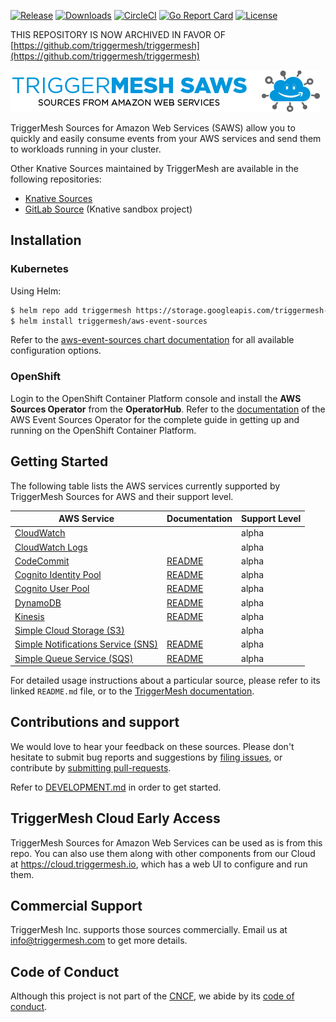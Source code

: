 [![Release](https://img.shields.io/github/v/release/triggermesh/aws-event-sources?label=release)](https://github.com/triggermesh/aws-event-sources/releases) [![Downloads](https://img.shields.io/github/downloads/triggermesh/aws-event-sources/total?label=downloads)](https://github.com/triggermesh/aws-event-sources/releases) [![CircleCI](https://circleci.com/gh/triggermesh/aws-event-sources/tree/master.svg?style=shield)](https://circleci.com/gh/triggermesh/aws-event-sources/tree/master) [![Go Report Card](https://goreportcard.com/badge/github.com/triggermesh/aws-event-sources)](https://goreportcard.com/report/github.com/triggermesh/aws-event-sources) [![License](https://img.shields.io/github/license/triggermesh/aws-event-sources?label=license)](LICENSE)

THIS REPOSITORY IS NOW ARCHIVED IN FAVOR OF [https://github.com/triggermesh/triggermesh](https://github.com/triggermesh/triggermesh)

![Sources for Amazon Web Services](./images/saws.png "Sources for Amazon Web Services")

TriggerMesh Sources for Amazon Web Services (SAWS) allow you to quickly and easily consume events from your AWS services
and send them to workloads running in your cluster.

Other Knative Sources maintained by TriggerMesh are available in the following repositories:

- [Knative Sources][knsrc]
- [GitLab Source][knsrc-gitlab] (Knative sandbox project)

## Installation

### Kubernetes

Using Helm:

```bash
$ helm repo add triggermesh https://storage.googleapis.com/triggermesh-charts
$ helm install triggermesh/aws-event-sources
```

Refer to the [aws-event-sources chart documentation](chart/README.md) for all available configuration options.

### OpenShift

Login to the OpenShift Container Platform console and install the **AWS Sources Operator** from the **OperatorHub**.
Refer to the [documentation][operator] of the AWS Event Sources Operator for the complete guide in getting up and
running on the OpenShift Container Platform.

## Getting Started

The following table lists the AWS services currently supported by TriggerMesh Sources for AWS and their support level.

| AWS Service                                                       | Documentation                                    | Support Level |
|-------------------------------------------------------------------|--------------------------------------------------|---------------|
| [CloudWatch](https://aws.amazon.com/cloudwatch/)                  |                                                  | alpha         |
| [CloudWatch Logs](https://aws.amazon.com/cloudwatch/)             |                                                  | alpha         |
| [CodeCommit](https://aws.amazon.com/codecommit/)                  | [README](cmd/awscodecommitsource/README.md)      | alpha         |
| [Cognito Identity Pool](https://aws.amazon.com/cognito/)          | [README](cmd/awscognitoidentitysource/README.md) | alpha         |
| [Cognito User Pool](https://aws.amazon.com/cognito/)              | [README](cmd/awscognitouserpoolsource/README.md) | alpha         |
| [DynamoDB](https://aws.amazon.com/dynamodb/)                      | [README](cmd/awsdynamodbsource/README.md)        | alpha         |
| [Kinesis](https://aws.amazon.com/kinesis/)                        | [README](cmd/awskinesissource/README.md)         | alpha         |
| [Simple Cloud Storage (S3)](https://aws.amazon.com/s3/)           |                                                  | alpha         |
| [Simple Notifications Service (SNS)](https://aws.amazon.com/sns/) | [README](cmd/awssnssource/README.md)             | alpha         |
| [Simple Queue Service (SQS)](https://aws.amazon.com/sqs/)         | [README](cmd/awssqssource/README.md)             | alpha         |

For detailed usage instructions about a particular source, please refer to its linked `README.md` file, or to the
[TriggerMesh documentation][tm-docs].

## Contributions and support

We would love to hear your feedback on these sources. Please don't hesitate to submit bug reports and suggestions by
[filing issues][gh-issue], or contribute by [submitting pull-requests][gh-pr].

Refer to [DEVELOPMENT.md](./DEVELOPMENT.md) in order to get started.

## TriggerMesh Cloud Early Access

TriggerMesh Sources for Amazon Web Services can be used as is from this repo. You can also use them along with other
components from our Cloud at <https://cloud.triggermesh.io>, which has a web UI to configure and run them.

## Commercial Support

TriggerMesh Inc. supports those sources commercially. Email us at <info@triggermesh.com> to get more details.

## Code of Conduct

Although this project is not part of the [CNCF][cncf], we abide by its [code of conduct][cncf-conduct].

[operator]: https://github.com/triggermesh/aws-sources-operator/blob/master/README.md
[tm-docs]: https://docs.triggermesh.io/sources/

[knsrc]: https://github.com/triggermesh/knative-sources
[knsrc-gitlab]: https://github.com/knative-sandbox/eventing-gitlab

[gh-issue]: https://github.com/triggermesh/knative-sources/issues
[gh-pr]: https://github.com/triggermesh/knative-sources/pulls

[cncf]: https://www.cncf.io/
[cncf-conduct]: https://github.com/cncf/foundation/blob/master/code-of-conduct.md
